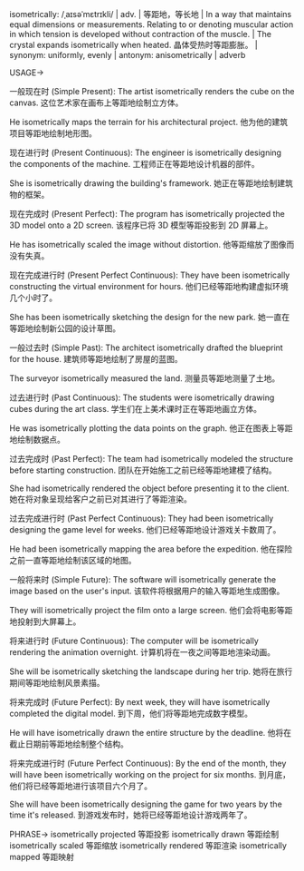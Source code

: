isometrically: /ˌaɪsəˈmɛtrɪkli/ | adv. | 等距地，等长地 | In a way that maintains equal dimensions or measurements.  Relating to or denoting muscular action in which tension is developed without contraction of the muscle. | The crystal expands isometrically when heated.  晶体受热时等距膨胀。 | synonym: uniformly, evenly | antonym: anisometrically | adverb

USAGE->

一般现在时 (Simple Present):
The artist isometrically renders the cube on the canvas.  这位艺术家在画布上等距地绘制立方体。

He isometrically maps the terrain for his architectural project. 他为他的建筑项目等距地绘制地形图。


现在进行时 (Present Continuous):
The engineer is isometrically designing the components of the machine.  工程师正在等距地设计机器的部件。

She is isometrically drawing the building's framework. 她正在等距地绘制建筑物的框架。


现在完成时 (Present Perfect):
The program has isometrically projected the 3D model onto a 2D screen.  该程序已将 3D 模型等距投影到 2D 屏幕上。

He has isometrically scaled the image without distortion. 他等距缩放了图像而没有失真。


现在完成进行时 (Present Perfect Continuous):
They have been isometrically constructing the virtual environment for hours. 他们已经等距地构建虚拟环境几个小时了。

She has been isometrically sketching the design for the new park. 她一直在等距地绘制新公园的设计草图。


一般过去时 (Simple Past):
The architect isometrically drafted the blueprint for the house.  建筑师等距地绘制了房屋的蓝图。

The surveyor isometrically measured the land. 测量员等距地测量了土地。


过去进行时 (Past Continuous):
The students were isometrically drawing cubes during the art class.  学生们在上美术课时正在等距地画立方体。

He was isometrically plotting the data points on the graph. 他正在图表上等距地绘制数据点。



过去完成时 (Past Perfect):
The team had isometrically modeled the structure before starting construction.  团队在开始施工之前已经等距地建模了结构。

She had isometrically rendered the object before presenting it to the client.  她在将对象呈现给客户之前已对其进行了等距渲染。


过去完成进行时 (Past Perfect Continuous):
They had been isometrically designing the game level for weeks.  他们已经等距地设计游戏关卡数周了。

He had been isometrically mapping the area before the expedition.  他在探险之前一直等距地绘制该区域的地图。



一般将来时 (Simple Future):
The software will isometrically generate the image based on the user's input.  该软件将根据用户的输入等距地生成图像。

They will isometrically project the film onto a large screen.  他们会将电影等距地投射到大屏幕上。


将来进行时 (Future Continuous):
The computer will be isometrically rendering the animation overnight.  计算机将在一夜之间等距地渲染动画。

She will be isometrically sketching the landscape during her trip. 她将在旅行期间等距地绘制风景素描。


将来完成时 (Future Perfect):
By next week, they will have isometrically completed the digital model.  到下周，他们将等距地完成数字模型。

He will have isometrically drawn the entire structure by the deadline.  他将在截止日期前等距地绘制整个结构。



将来完成进行时 (Future Perfect Continuous):
By the end of the month, they will have been isometrically working on the project for six months. 到月底，他们将已经等距地进行该项目六个月了。

She will have been isometrically designing the game for two years by the time it's released. 到游戏发布时，她将已经等距地设计游戏两年了。



PHRASE->
isometrically projected 等距投影
isometrically drawn 等距绘制
isometrically scaled 等距缩放
isometrically rendered 等距渲染
isometrically mapped 等距映射
